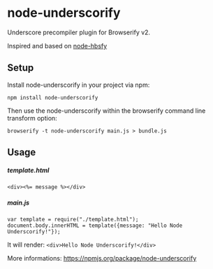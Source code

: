 # node-underscorify

Underscore precompiler plugin for Browserify v2.

Inspired and based on [node-hbsfy](https://github.com/epeli/node-hbsfy)

## Setup

Install node-underscorify in your project via npm:

`npm install node-underscorify`

Then use the node-underscorify within the browserify command line transform option:

`browserify -t node-underscorify main.js > bundle.js`


## Usage

##### template.html
```
<div><%= message %></div>
```

##### main.js
```
var template = require("./template.html");
document.body.innerHTML = template({message: "Hello Node Underscorify!"});
```

It will render: `<div>Hello Node Underscorify!</div>`


More informations: https://npmjs.org/package/node-underscorify